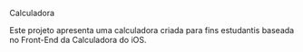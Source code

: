 Calculadora

Este projeto apresenta uma calculadora criada para fins estudantis baseada no Front-End da Calculadora do iOS.